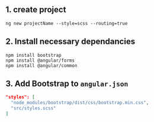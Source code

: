 ## 1. create project  
```terminal
ng new projectName --style=scss --routing=true
```  

## 2. Install necessary dependancies  
```terminal
npm install bootstrap
npm install @angular/forms
npm install @angular/common
```  

## 3. Add Bootstrap to `angular.json`  
```json
"styles": [
  "node_modules/bootstrap/dist/css/bootstrap.min.css",
  "src/styles.scss"
]
```  